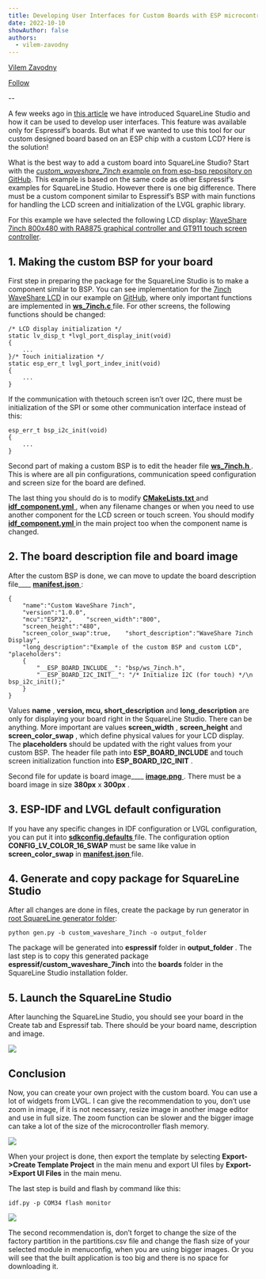 ```yaml
---
title: Developing User Interfaces for Custom Boards with ESP microcontrollers
date: 2022-10-10
showAuthor: false
authors: 
  - vilem-zavodny
---
```

[Vilem Zavodny](https://medium.com/@vilem.zavodny?source=post_page-----b8bc2ad04a00--------------------------------)

[Follow](https://medium.com/m/signin?actionUrl=https%3A%2F%2Fmedium.com%2F_%2Fsubscribe%2Fuser%2Fa48886fe8de1&operation=register&redirect=https%3A%2F%2Fblog.espressif.com%2Fdeveloping-user-interfaces-for-custom-boards-with-esp-microcontrollers-b8bc2ad04a00&user=Vilem+Zavodny&userId=a48886fe8de1&source=post_page-a48886fe8de1----b8bc2ad04a00---------------------post_header-----------)

--

A few weeks ago in [this article](/making-the-fancy-user-interface-on-esp-has-never-been-easier-e44e79c0ae3) we have introduced SquareLine Studio and how it can be used to develop user interfaces. This feature was available only for Espressif’s boards. But what if we wanted to use this tool for our custom designed board based on an ESP chip with a custom LCD? Here is the solution!

What is the best way to add a custom board into SquareLine Studio? Start with the [*custom_waveshare_7inch* example on from esp-bsp repository on GitHub](https://github.com/espressif/esp-bsp/tree/master/SquareLine/boards/custom_waveshare_7inch). This example is based on the same code as other Espressif’s examples for SquareLine Studio. However there is one big difference. There must be a custom component similar to Espressif’s BSP with main functions for handling the LCD screen and initialization of the LVGL graphic library.

For this example we have selected the following LCD display: [WaveShare 7inch 800x480 with RA8875 graphical controller and GT911 touch screen controller](https://www.waveshare.com/7inch-capacitive-touch-lcd-c.htm).

## 1. Making the custom BSP for your board

First step in preparing the package for the SquareLine Studio is to make a component similar to BSP. You can see implementation for the [7inch WaveShare LCD](https://www.waveshare.com/7inch-capacitive-touch-lcd-c.htm) in our example on [GitHub](https://github.com/espressif/esp-bsp/tree/master/SquareLine/boards/custom_waveshare_7inch), where only important functions are implemented in [__ws_7inch.c__ ](https://github.com/espressif/esp-bsp/blob/master/SquareLine/boards/custom_waveshare_7inch/components/ws_7inch/ws_7inch.c) file. For other screens, the following functions should be changed:

```
/* LCD display initialization */
static lv_disp_t *lvgl_port_display_init(void)
{
    ...
}/* Touch initialization */
static esp_err_t lvgl_port_indev_init(void)
{
    ...
}
```

If the communication with thetouch screen isn’t over I2C, there must be initialization of the SPI or some other communication interface instead of this:

```
esp_err_t bsp_i2c_init(void)
{
    ...
}
```

Second part of making a custom BSP is to edit the header file [__ws_7inch.h__ ](https://github.com/espressif/esp-bsp/blob/master/SquareLine/boards/custom_waveshare_7inch/components/ws_7inch/include/bsp/ws_7inch.h). This is where are all pin configurations, communication speed configuration and screen size for the board are defined.

The last thing you should do is to modify [__CMakeLists.txt__ ](https://github.com/espressif/esp-bsp/blob/master/SquareLine/boards/custom_waveshare_7inch/components/ws_7inch/CMakeLists.txt) and [__idf_component.yml__ ](https://github.com/espressif/esp-bsp/blob/master/SquareLine/boards/custom_waveshare_7inch/components/ws_7inch/idf_component.yml), when any filename changes or when you need to use another component for the LCD screen or touch screen. You should modify [__idf_component.yml__ ](https://github.com/espressif/esp-bsp/blob/master/SquareLine/boards/custom_waveshare_7inch/main/idf_component.yml) in the main project too when the component name is changed.

## 2. The board description file and board image

After the custom BSP is done, we can move to update the board description file____ [__manifest.json__ ](https://github.com/espressif/esp-bsp/blob/master/SquareLine/boards/custom_waveshare_7inch/manifest.json):

```
{
    "name":"Custom WaveShare 7inch",
    "version":"1.0.0",
    "mcu":"ESP32",    "screen_width":"800",
    "screen_height":"480",
    "screen_color_swap":true,    "short_description":"WaveShare 7inch Display",
    "long_description":"Example of the custom BSP and custom LCD",    "placeholders":
    {
        "__ESP_BOARD_INCLUDE__": "bsp/ws_7inch.h",
        "__ESP_BOARD_I2C_INIT__": "/* Initialize I2C (for touch) */\n    bsp_i2c_init();"
    }
}
```

Values __name__ , __version, mcu, short_description__ and __long_description__ are only for displaying your board right in the SquareLine Studio. There can be anything. More important are values __screen_width__ , __screen_height__  and __screen_color_swap__ , which define physical values for your LCD display. The __placeholders__ should be updated with the right values from your custom BSP. The header file path into ____ESP_BOARD_INCLUDE____  and touch screen initialization function into ____ESP_BOARD_I2C_INIT____ .

Second file for update is board image____ [__image.png__ ](https://github.com/espressif/esp-bsp/blob/master/SquareLine/boards/custom_waveshare_7inch/image.png). There must be a board image in size __380px__  x __300px__ .

## 3. ESP-IDF and LVGL default configuration

If you have any specific changes in IDF configuration or LVGL configuration, you can put it into [__sdkconfig.defaults__ ](https://github.com/espressif/esp-bsp/blob/master/SquareLine/boards/custom_waveshare_7inch/sdkconfig.defaults) file. The configuration option __CONFIG_LV_COLOR_16_SWAP__  must be same like value in __screen_color_swap__ in [__manifest.json__ ](https://github.com/espressif/esp-bsp/blob/master/SquareLine/boards/custom_waveshare_7inch/manifest.json) file.

## 4. Generate and copy package for SquareLine Studio

After all changes are done in files, create the package by run generator in [root SquareLine generator folder](https://github.com/espressif/esp-bsp/tree/master/SquareLine):

```
python gen.py -b custom_waveshare_7inch -o output_folder
```

The package will be generated into __espressif__ folder in __output_folder__ . The last step is to copy this generated package __espressif/custom_waveshare_7inch__  into the __boards__ folder in the SquareLine Studio installation folder.

## 5. Launch the SquareLine Studio

After launching the SquareLine Studio, you should see your board in the Create tab and Espressif tab. There should be your board name, description and image.

![](https://miro.medium.com/v2/resize:fit:640/format:webp/1*8pMZdE4980CeZWY3S_njXw.png)

## Conclusion

Now, you can create your own project with the custom board. You can use a lot of widgets from LVGL. I can give the recommendation to you, don’t use zoom in image, if it is not necessary, resize image in another image editor and use in full size. The zoom function can be slower and the bigger image can take a lot of the size of the microcontroller flash memory.

![](https://miro.medium.com/v2/resize:fit:640/format:webp/1*5URISIooM2P_NFZ0TvqikA.png)

When your project is done, then export the template by selecting __Export->Create Template Project__  in the main menu and export UI files by __Export->Export UI Files__  in the main menu.

The last step is build and flash by command like this:

```
idf.py -p COM34 flash monitor
```

![](https://miro.medium.com/v2/resize:fit:640/format:webp/1*zk3iD7HXiRn-sO7pop73KA.jpeg)

The second recommendation is, don’t forget to change the size of the factory partition in the partitions.csv file and change the flash size of your selected module in menuconfig, when you are using bigger images. Or you will see that the built application is too big and there is no space for downloading it.
